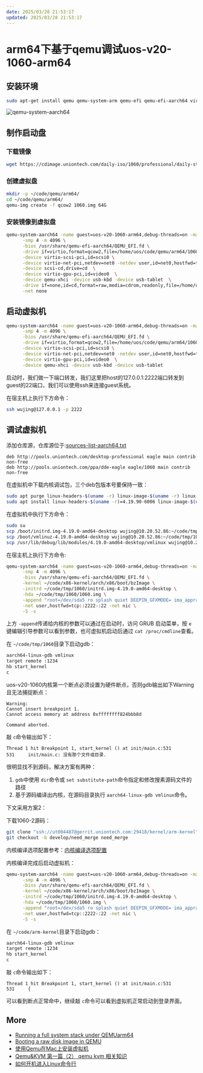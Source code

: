 ```yaml
---
date: 2025/03/28 21:53:17
updated: 2025/03/28 21:53:17
---
```


# arm64下基于qemu调试uos-v20-1060-arm64

## 安装环境

```bash
sudo apt-get install qemu qemu-system-arm qemu-efi qemu-efi-aarch64 virtinst virt-manager virt-viewer
```

<!-- ![qemu-system-aarch64](images/qemu-system-aarch64.png) -->
![qemu-system-aarch64](https://cdn.jsdelivr.net/gh/realwujing/picture-bed/qemu-system-aarch64.png)

## 制作启动盘

### 下载镜像

```bash
wget https://cdimage.uniontech.com/daily-iso/1060/professional/daily-stable/20230316-stable/uniontechos-desktop-20-professional-1060-arm64.iso
```

### 创建虚拟盘

```bash
mkdir -p ~/code/qemu/arm64/
cd ~/code/qemu/arm64/
qemu-img create -f qcow2 1060.img 64G
```

### 安装镜像到虚拟盘

```bash
qemu-system-aarch64 -name guest=uos-v20-1060-arm64,debug-threads=on -machine virt-3.1,accel=kvm,usb=off,dump-guest-core=off,gic-version=3 -cpu host \
      -smp 4 -m 4096 \
      -bios /usr/share/qemu-efi-aarch64/QEMU_EFI.fd \
      -drive if=virtio,format=qcow2,file=/home/uos/code/qemu/arm64/1060.img \
      -device virtio-scsi-pci,id=scsi0 \
      -device virtio-net-pci,netdev=net0 -netdev user,id=net0,hostfwd=tcp::2222-:22 \
      -device scsi-cd,drive=cd  \
      -device virtio-gpu-pci,id=video0  \
      -device qemu-xhci -device usb-kbd -device usb-tablet  \
      -drive if=none,id=cd,format=raw,media=cdrom,readonly,file=/home/uos/Downloads/iso/uniontechos-desktop-20-professional-1060-arm64.iso \
      -net none
```

## 启动虚拟机

```bash
qemu-system-aarch64 -name guest=uos-v20-1060-arm64,debug-threads=on -machine virt-3.1,accel=kvm,usb=off,dump-guest-core=off,gic-version=3 -cpu host \
      -smp 4 -m 4096 \
      -bios /usr/share/qemu-efi-aarch64/QEMU_EFI.fd \
      -drive if=virtio,format=qcow2,file=/home/uos/code/qemu/arm64/1060.img \
      -device virtio-scsi-pci,id=scsi0 \
      -device virtio-net-pci,netdev=net0 -netdev user,id=net0,hostfwd=tcp::2222-:22 \
      -device virtio-gpu-pci,id=video0  \
      -device qemu-xhci -device usb-kbd -device usb-tablet
```

启动时，我们做一下端口转发，我们这里把host的127.0.0.1:2222端口转发到guest的22端口，我们可以使用ssh来连接guest系统。

在宿主机上执行下方命令：

```bash
ssh wujing@127.0.0.1 -p 2222
```

## 调试虚拟机

添加仓库源，仓库源位于:[sources-list-aarch64.txt](https://cdimage.uniontech.com/daily-iso/1060/professional/daily-stable/20230316-stable/report/iso-build-source/sources-list-aarch64.txt)

```text
deb http://pools.uniontech.com/desktop-professional eagle main contrib non-free
deb http://pools.uniontech.com/ppa/dde-eagle eagle/1060 main contrib non-free
```

在虚拟机中下载内核调试包，三个deb包版本号要保持一致：

```bash
sudo apt purge linux-headers-$(uname -r) linux-image-$(uname -r) linux-image-$(uname -r)-dbg
sudo apt install linux-headers-$(uname -r)=4.19.90-6006 linux-image-$(uname -r)=4.19.90-6006 linux-image-$(uname -r)-dbg=4.19.90-6006
```

在虚拟机中执行下方命令：

```bash
sudo su
scp /boot/initrd.img-4.19.0-amd64-desktop wujing@10.20.52.86:~/code/tmp/1060
scp /boot/vmlinuz-4.19.0-amd64-desktop wujing@10.20.52.86:~/code/tmp/1060
scp /usr/lib/debug/lib/modules/4.19.0-amd64-desktop/vmlinux wujing@10.20.52.86:~/code/tmp/1060
```

在宿主机上执行下方命令:

```bash
qemu-system-aarch64 -name guest=uos-v20-1060-arm64,debug-threads=on -machine virt-3.1,accel=kvm,usb=off,dump-guest-core=off,gic-version=3 -cpu host \
      -smp 4 -m 4096 \
      -bios /usr/share/qemu-efi-aarch64/QEMU_EFI.fd \
      -kernel ~/code/x86-kernel/arch/x86/boot/bzImage \
      -initrd ~/code/tmp/1060/initrd.img-4.19.0-amd64-desktop \
      -hda ~/code/tmp/1060/1060.img \
      -append "root=/dev/sda5 ro splash quiet DEEPIN_GFXMODE= ima_appraise=off security=selinux checkreqprot=1 libahci.ignore_sss=1 nokaslr" \
      -net user,hostfwd=tcp::2222-:22 -net nic \
      -S -s
```

上方 `-append`传递给内核的参数可以通过在启动时，访问 GRUB 启动菜单，按 `e`键编辑引导参数可以看到参数，也可虚拟机启动后通过 `cat /proc/cmdline`查看。

在 `~/code/tmp/1060`目录下启动gdb：

```bash
aarch64-linux-gdb vmlinux
target remote :1234
hb start_kernel
c
```

uos-v20-1060内核第一个断点必须设置为硬件断点，否则gdb输出如下Warning且无法捕捉断点：

```text
Warning:
Cannot insert breakpoint 1.
Cannot access memory at address 0xffffffff824bbb8d

Command aborted.
```

敲 `c`命令输出如下：

```text
Thread 1 hit Breakpoint 1, start_kernel () at init/main.c:531
531     init/main.c: 没有那个文件或目录. 
```

很明显找不到源码，解决方案有两种：

1. `gdb`中使用 `dir`命令或 `set substitute-path`命令指定和修改搜素源码文件的路径
2. 基于源码编译出内核，在源码目录执行 `aarch64-linux-gdb vmlinux`命令。

下文采用方案2：

下载1060-2源码：

```bash
git clone "ssh://ut004487@gerrit.uniontech.com:29418/kernel/arm-kernel" && scp -p -P 29418 ut004487@gerrit.uniontech.com:hooks/commit-msg "arm-kernel/.git/hooks/"
git checkout -b develop/need_merge need_merge
```

内核编译选项配置参考：[内核编译选项配置](https://github.com/realwujing/linux-learning/blob/main/debug/kernel/qemu/%E5%9F%BA%E4%BA%8Eqemu%20tap(NAT%E7%BD%91%E7%BB%9C)%E3%80%81debootstrap%20%E8%B0%83%E8%AF%95%E5%86%85%E6%A0%B8%E3%80%81%E6%A0%B9%E6%96%87%E4%BB%B6%E7%B3%BB%E7%BB%9F.md#%E5%86%85%E6%A0%B8%E7%BC%96%E8%AF%91%E9%80%89%E9%A1%B9%E9%85%8D%E7%BD%AE)

内核编译完成后启动虚拟机：

```bash
qemu-system-aarch64 -name guest=uos-v20-1060-arm64,debug-threads=on -machine virt-3.1,accel=kvm,usb=off,dump-guest-core=off,gic-version=3 -cpu host \
      -smp 4 -m 4096 \
      -bios /usr/share/qemu-efi-aarch64/QEMU_EFI.fd \
      -kernel ~/code/x86-kernel/arch/x86/boot/bzImage \
      -initrd ~/code/tmp/1060/initrd.img-4.19.0-amd64-desktop \
      -hda ~/code/tmp/1060/1060.img \
      -append "root=/dev/sda5 ro splash quiet DEEPIN_GFXMODE= ima_appraise=off security=selinux checkreqprot=1 libahci.ignore_sss=1 nokaslr" \
      -net user,hostfwd=tcp::2222-:22 -net nic \
      -S -s
```

在 `~/code/arm-kernel`目录下启动gdb：

```bash
aarch64-linux-gdb vmlinux
target remote :1234
hb start_kernel
c
```

敲 `c`命令输出如下：

```text
Thread 1 hit Breakpoint 1, start_kernel () at init/main.c:531
531     {  
```

可以看到断点正常命中，继续敲 `c`命令可以看到虚拟机正常启动到登录界面。

## More

- [Running a full system stack under QEMUarm64](https://cdn.kernel.org/pub/linux/kernel/people/will/docs/qemu/qemu-arm64-howto.html)
- [Booting a raw disk image in QEMU](https://unix.stackexchange.com/questions/276480/booting-a-raw-disk-image-in-qemu)
- [使用Qemu在Mac上安装虚拟机](https://blog.csdn.net/weixin_39759247/article/details/126569448)
- [Qemu&amp;KVM 第一篇（2） qemu kvm 相关知识](https://blog.csdn.net/weixin_34253539/article/details/93084893)
- [如何开机进入Linux命令行](https://www.linuxprobe.com/boot-into-linuxcli.html)
